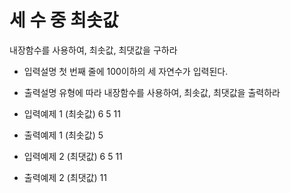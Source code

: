 # 세 수 중 최솟값

내장함수를 사용하여, 최솟값, 최댓값을 구하라

- 입력설명
  첫 번째 줄에 100이하의 세 자연수가 입력된다.

- 출력설명
  유형에 따라 내장함수를 사용하여, 최솟값, 최댓값을 출력하라

- 입력예제 1 (최솟값)
  6 5 11

- 출력예제 1 (최솟값)
  5

- 입력예제 2 (최댓값)
  6 5 11

- 출력예제 2 (최댓값)
  11
